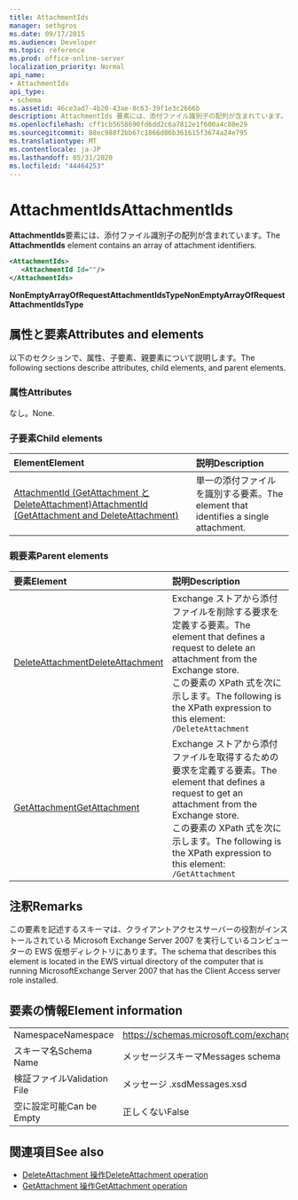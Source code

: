 ```yaml
---
title: AttachmentIds
manager: sethgros
ms.date: 09/17/2015
ms.audience: Developer
ms.topic: reference
ms.prod: office-online-server
localization_priority: Normal
api_name:
- AttachmentIds
api_type:
- schema
ms.assetid: 46ce3ad7-4b20-43ae-8c63-39f1e3c2666b
description: AttachmentIds 要素には、添付ファイル識別子の配列が含まれています。
ms.openlocfilehash: cff1cb5658690fd6dd2c6a7812e1f600a4c80e29
ms.sourcegitcommit: 88ec988f2bb67c1866d06b361615f3674a24e795
ms.translationtype: MT
ms.contentlocale: ja-JP
ms.lasthandoff: 05/31/2020
ms.locfileid: "44464253"
---
```

# <a name="attachmentids"></a><span data-ttu-id="b349a-103">AttachmentIds</span><span class="sxs-lookup"><span data-stu-id="b349a-103">AttachmentIds</span></span>

<span data-ttu-id="b349a-104">**AttachmentIds**要素には、添付ファイル識別子の配列が含まれています。</span><span class="sxs-lookup"><span data-stu-id="b349a-104">The **AttachmentIds** element contains an array of attachment identifiers.</span></span> 
  
```xml
<AttachmentIds>
   <AttachmentId Id=""/>
</AttachmentIds>
```

 <span data-ttu-id="b349a-105">**NonEmptyArrayOfRequestAttachmentIdsType**</span><span class="sxs-lookup"><span data-stu-id="b349a-105">**NonEmptyArrayOfRequestAttachmentIdsType**</span></span>
## <a name="attributes-and-elements"></a><span data-ttu-id="b349a-106">属性と要素</span><span class="sxs-lookup"><span data-stu-id="b349a-106">Attributes and elements</span></span>

<span data-ttu-id="b349a-107">以下のセクションで、属性、子要素、親要素について説明します。</span><span class="sxs-lookup"><span data-stu-id="b349a-107">The following sections describe attributes, child elements, and parent elements.</span></span>
  
### <a name="attributes"></a><span data-ttu-id="b349a-108">属性</span><span class="sxs-lookup"><span data-stu-id="b349a-108">Attributes</span></span>

<span data-ttu-id="b349a-109">なし。</span><span class="sxs-lookup"><span data-stu-id="b349a-109">None.</span></span>
  
### <a name="child-elements"></a><span data-ttu-id="b349a-110">子要素</span><span class="sxs-lookup"><span data-stu-id="b349a-110">Child elements</span></span>

|<span data-ttu-id="b349a-111">**Element**</span><span class="sxs-lookup"><span data-stu-id="b349a-111">**Element**</span></span>|<span data-ttu-id="b349a-112">**説明**</span><span class="sxs-lookup"><span data-stu-id="b349a-112">**Description**</span></span>|
|:-----|:-----|
|[<span data-ttu-id="b349a-113">AttachmentId (GetAttachment と DeleteAttachment)</span><span class="sxs-lookup"><span data-stu-id="b349a-113">AttachmentId (GetAttachment and DeleteAttachment)</span></span>](attachmentid-getattachment-and-deleteattachment.md) <br/> |<span data-ttu-id="b349a-114">単一の添付ファイルを識別する要素。</span><span class="sxs-lookup"><span data-stu-id="b349a-114">The element that identifies a single attachment.</span></span>  <br/> |
   
### <a name="parent-elements"></a><span data-ttu-id="b349a-115">親要素</span><span class="sxs-lookup"><span data-stu-id="b349a-115">Parent elements</span></span>

|<span data-ttu-id="b349a-116">**要素**</span><span class="sxs-lookup"><span data-stu-id="b349a-116">**Element**</span></span>|<span data-ttu-id="b349a-117">**説明**</span><span class="sxs-lookup"><span data-stu-id="b349a-117">**Description**</span></span>|
|:-----|:-----|
|[<span data-ttu-id="b349a-118">DeleteAttachment</span><span class="sxs-lookup"><span data-stu-id="b349a-118">DeleteAttachment</span></span>](deleteattachment.md) <br/> |<span data-ttu-id="b349a-119">Exchange ストアから添付ファイルを削除する要求を定義する要素。</span><span class="sxs-lookup"><span data-stu-id="b349a-119">The element that defines a request to delete an attachment from the Exchange store.</span></span>  <br/> <span data-ttu-id="b349a-120">この要素の XPath 式を次に示します。</span><span class="sxs-lookup"><span data-stu-id="b349a-120">The following is the XPath expression to this element:</span></span>  <br/>  `/DeleteAttachment` <br/> |
|[<span data-ttu-id="b349a-121">GetAttachment</span><span class="sxs-lookup"><span data-stu-id="b349a-121">GetAttachment</span></span>](getattachment.md) <br/> |<span data-ttu-id="b349a-122">Exchange ストアから添付ファイルを取得するための要求を定義する要素。</span><span class="sxs-lookup"><span data-stu-id="b349a-122">The element that defines a request to get an attachment from the Exchange store.</span></span>  <br/> <span data-ttu-id="b349a-123">この要素の XPath 式を次に示します。</span><span class="sxs-lookup"><span data-stu-id="b349a-123">The following is the XPath expression to this element:</span></span>  <br/>  `/GetAttachment` <br/> |
   
## <a name="remarks"></a><span data-ttu-id="b349a-124">注釈</span><span class="sxs-lookup"><span data-stu-id="b349a-124">Remarks</span></span>

<span data-ttu-id="b349a-125">この要素を記述するスキーマは、クライアントアクセスサーバーの役割がインストールされている Microsoft Exchange Server 2007 を実行しているコンピューターの EWS 仮想ディレクトリにあります。</span><span class="sxs-lookup"><span data-stu-id="b349a-125">The schema that describes this element is located in the EWS virtual directory of the computer that is running MicrosoftExchange Server 2007 that has the Client Access server role installed.</span></span>
  
## <a name="element-information"></a><span data-ttu-id="b349a-126">要素の情報</span><span class="sxs-lookup"><span data-stu-id="b349a-126">Element information</span></span>

|||
|:-----|:-----|
|<span data-ttu-id="b349a-127">Namespace</span><span class="sxs-lookup"><span data-stu-id="b349a-127">Namespace</span></span>  <br/> |https://schemas.microsoft.com/exchange/services/2006/messages  <br/> |
|<span data-ttu-id="b349a-128">スキーマ名</span><span class="sxs-lookup"><span data-stu-id="b349a-128">Schema Name</span></span>  <br/> |<span data-ttu-id="b349a-129">メッセージスキーマ</span><span class="sxs-lookup"><span data-stu-id="b349a-129">Messages schema</span></span>  <br/> |
|<span data-ttu-id="b349a-130">検証ファイル</span><span class="sxs-lookup"><span data-stu-id="b349a-130">Validation File</span></span>  <br/> |<span data-ttu-id="b349a-131">メッセージ .xsd</span><span class="sxs-lookup"><span data-stu-id="b349a-131">Messages.xsd</span></span>  <br/> |
|<span data-ttu-id="b349a-132">空に設定可能</span><span class="sxs-lookup"><span data-stu-id="b349a-132">Can be Empty</span></span>  <br/> |<span data-ttu-id="b349a-133">正しくない</span><span class="sxs-lookup"><span data-stu-id="b349a-133">False</span></span>  <br/> |
   
## <a name="see-also"></a><span data-ttu-id="b349a-134">関連項目</span><span class="sxs-lookup"><span data-stu-id="b349a-134">See also</span></span>

- [<span data-ttu-id="b349a-135">DeleteAttachment 操作</span><span class="sxs-lookup"><span data-stu-id="b349a-135">DeleteAttachment operation</span></span>](deleteattachment-operation.md)
- [<span data-ttu-id="b349a-136">GetAttachment 操作</span><span class="sxs-lookup"><span data-stu-id="b349a-136">GetAttachment operation</span></span>](getattachment-operation.md)

